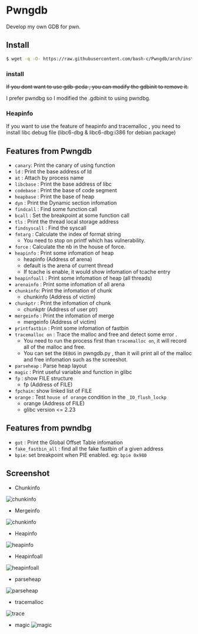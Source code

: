 # Pwngdb

Develop my own GDB for pwn.

## Install
```bash
$ wget -q -O- https://raw.githubusercontent.com/bash-c/Pwngdb/arch/install.sh | sh
```

### install

~~If you dont want to use gdb-peda , you can modify the gdbinit to remove it.~~

I prefer pwndbg so I modified the .gdbinit to using pwndbg.

### Heapinfo 

If you want to use the feature of heapinfo and tracemalloc , you need to install libc debug file (libc6-dbg & libc6-dbg:i386 for debian package) 

## Features from Pwngdb

+ `canary`: Print the canary of using function
+ `ld` : Print the base address of ld
+ `at` : Attach by process name
+ `libcbase` : Print the base address of libc
+ `codebase` : Print the base of code segment
+ `heapbase` : Print the base of heap
+ `dyn` : Print the Dynamic section infomation
+ `findcall` : Find some function call 
+ `bcall` : Set the breakpoint at some function call
+ `tls` : Print the thread local storage address
+ `findsyscall` : Find the syscall
+ `fmtarg` : Calculate the index of format string
	+ You need to stop on printf which has vulnerability.
+ `force` : Calculate the nb in the house of force.
+ `heapinfo` : Print some infomation of heap
	+ heapinfo (Address of arena)
	+ default is the arena of current thread
	+ If tcache is enable, it would show infomation of tcache entry
+ `heapinfoall` : Print some infomation of heap (all threads)
+ `arenainfo` : Print some infomation of all arena
+ `chunkinfo`: Print the infomation of chunk
    + chunkinfo (Address of victim)
+ `chunkptr` : Print the infomation of chunk 
	+ chunkptr (Address of user ptr)
+ `mergeinfo` : Print the infomation of merge
	+ mergeinfo (Address of victim)
+ `printfastbin` : Print some infomation of fastbin
+ `tracemalloc on` : Trace the malloc and free and detect some error .
	+ You need to run the process first than `tracemalloc on`, it will record all of the malloc and free.
	+ You can set the `DEBUG` in pwngdb.py , than it will print all of the malloc and free infomation such as the screeshot.
+ `parseheap` : Parse heap layout
+ `magic` : Print useful variable and function in glibc
+ `fp` : show FILE structure
	+ fp (Address of FILE)
+ `fpchain`: show linked list of FILE
+ `orange` : Test `house of orange` condition in the `_IO_flush_lockp`
	+ orange (Address of FILE)
	+ glibc version <= 2.23

## Features from pwndbg
+ `got` : Print the Global Offset Table infomation
+ `fake_fastbin_all` : find all the fake fastbin of a given address
+ `bpie`: set breakpoint when PIE enabled. eg: `bpie 0x980`

## Screenshot

+ Chunkinfo

![chunkinfo](http://i.imgur.com/gtQuIsL.png)
+ Mergeinfo

![chunkinfo](http://i.imgur.com/TjWkzGc.png)
+ Heapinfo

![heapinfo](http://i.imgur.com/xhTc8Gv.png)
+ Heapinfoall

![heapinfoall](https://i.imgur.com/kRMXPZz.png)

+ parseheap

![parseheap](http://i.imgur.com/R7goaLF.png)

+ tracemalloc

![trace](http://i.imgur.com/7UHqiwX.png)

+ magic
![magic](https://i.imgur.com/M4XCv1f.png)
